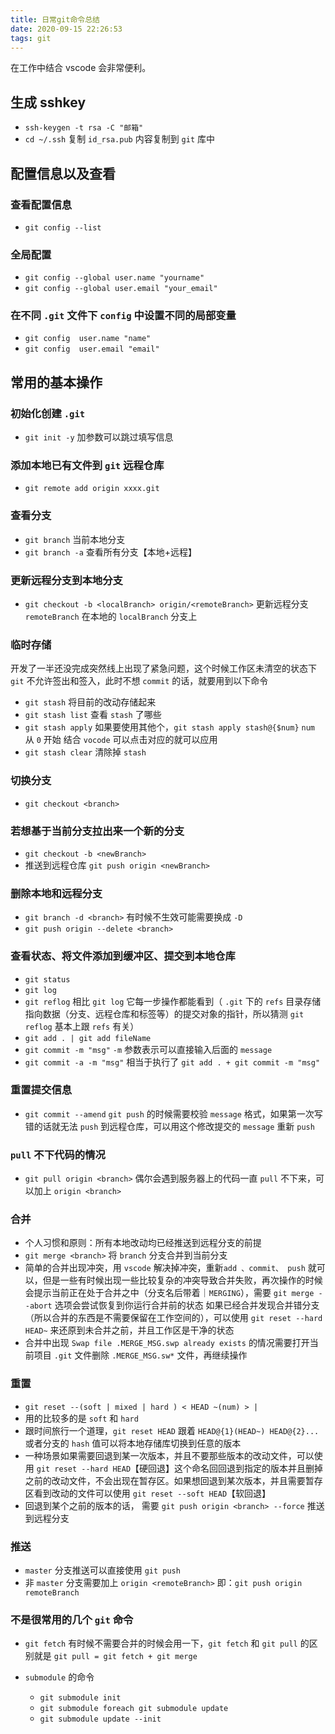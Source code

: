 ```yaml
---
title: 日常git命令总结
date: 2020-09-15 22:26:53
tags: git
---
```


在工作中结合 vscode 会非常便利。

## 生成 sshkey

- `ssh-keygen -t rsa -C "邮箱"`
- `cd ~/.ssh` 复制 `id_rsa.pub` 内容复制到 `git` 库中

## 配置信息以及查看

### 查看配置信息

- `git config --list`

### 全局配置

- `git config --global user.name "yourname"`
- `git config --global user.email "your_email"`

### 在不同 `.git` 文件下 `config` 中设置不同的局部变量

- `git config  user.name "name"`
- `git config  user.email "email"`

## 常用的基本操作

### 初始化创建 `.git`

- `git init -y` 加参数可以跳过填写信息

### 添加本地已有文件到 `git` 远程仓库

- `git remote add origin xxxx.git`

### 查看分支

- `git branch` 当前本地分支
- `git branch -a` 查看所有分支【本地+远程】

### 更新远程分支到本地分支

- `git checkout -b <localBranch> origin/<remoteBranch>` 更新远程分支 `remoteBranch` 在本地的 `localBranch` 分支上

### 临时存储

开发了一半还没完成突然线上出现了紧急问题，这个时候工作区未清空的状态下 `git` 不允许签出和签入，此时不想 `commit` 的话，就要用到以下命令

- `git stash` 将目前的改动存储起来
- `git stash list` 查看 `stash` 了哪些
- `git stash apply` 如果要使用其他个，`git stash apply stash@{$num}` `num` 从 `0` 开始 结合 `vocode` 可以点击对应的就可以应用
- `git stash clear` 清除掉 `stash`

### 切换分支

- `git checkout <branch>`

### 若想基于当前分支拉出来一个新的分支

- `git checkout -b <newBranch>`
- 推送到远程仓库 `git push origin <newBranch>`

### 删除本地和远程分支

- `git branch -d <branch>` 有时候不生效可能需要换成 `-D`
- `git push origin --delete <branch>`

### 查看状态、将文件添加到缓冲区、提交到本地仓库

- `git status`
- `git log`
- `git reflog` 相比 `git log` 它每一步操作都能看到（ `.git` 下的 `refs` 目录存储指向数据（分支、远程仓库和标签等）的提交对象的指针，所以猜测 `git reflog` 基本上跟 `refs` 有关）
- `git add . | git add fileName`
- `git commit -m "msg"` `-m` 参数表示可以直接输入后面的 `message`
- `git commit -a -m "msg"` 相当于执行了 `git add . + git commit -m "msg"`

### 重置提交信息

- `git commit --amend` `git push` 的时候需要校验 `message` 格式，如果第一次写错的话就无法 `push` 到远程仓库，可以用这个修改提交的 `message` 重新 `push`

### `pull` 不下代码的情况

- `git pull origin <branch>` 偶尔会遇到服务器上的代码一直 `pull` 不下来，可以加上 `origin <branch>`

### 合并

- 个人习惯和原则：所有本地改动均已经推送到远程分支的前提
- `git merge <branch>` 将 `branch` 分支合并到当前分支
- 简单的合并出现冲突，用 `vscode` 解决掉冲突，重新`add 、commit、
push` 就可以，但是一些有时候出现一些比较复杂的冲突导致合并失败，再次操作的时候会提示当前正在处于合并之中（分支名后带着｜`MERGING`），需要 `git merge --abort` 选项会尝试恢复到你运行合并前的状态
  如果已经合并发现合并错分支（所以合并的东西是不需要保留在工作空间的），可以使用 `git reset --hard HEAD~` 来还原到未合并之前，并且工作区是干净的状态
- 合并中出现 `Swap file .MERGE_MSG.swp already exists` 的情况需要打开当前项目 `.git` 文件删除 `.MERGE_MSG.sw*` 文件，再继续操作

### 重置

- `git reset --(soft | mixed | hard ) < HEAD ~(num) > |`
- 用的比较多的是 `soft` 和 `hard`
- 跟时间旅行一个道理，`git reset HEAD` 跟着 `HEAD@{1}(HEAD~) HEAD@{2}...` 或者分支的 `hash` 值可以将本地存储库切换到任意的版本
- 一种场景如果需要回退到某一次版本，并且不要那些版本的改动文件，可以使用 `git reset --hard HEAD`【硬回退】这个命名回回退到指定的版本并且删掉之前的改动文件，不会出现在暂存区。如果想回退到某次版本，并且需要暂存区看到改动的文件可以使用 `git reset --soft HEAD`【软回退】
- 回退到某个之前的版本的话， 需要 `git push origin <branch> --force` 推送到远程分支

### 推送

- `master` 分支推送可以直接使用 `git push`
- 非 `master` 分支需要加上 `origin <remoteBranch>` 即：`git push origin remoteBranch`

### 不是很常用的几个 `git` 命令

- `git fetch` 有时候不需要合并的时候会用一下，`git fetch` 和 `git pull` 的区别就是 `git pull = git fetch + git merge`

- `submodule` 的命令
  - `git submodule init`
  - `git submodule foreach git submodule update`
  - `git submodule update --init`
